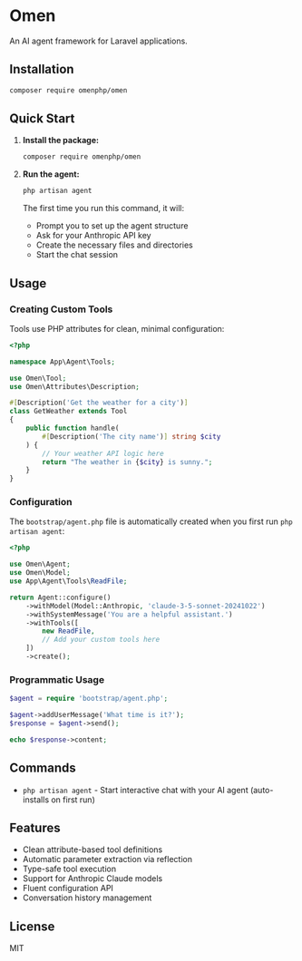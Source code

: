 # Omen

An AI agent framework for Laravel applications.

## Installation

```bash
composer require omenphp/omen
```

## Quick Start

1. **Install the package:**
   ```bash
   composer require omenphp/omen
   ```

2. **Run the agent:**
   ```bash
   php artisan agent
   ```
   
   The first time you run this command, it will:
   - Prompt you to set up the agent structure
   - Ask for your Anthropic API key
   - Create the necessary files and directories
   - Start the chat session

## Usage

### Creating Custom Tools

Tools use PHP attributes for clean, minimal configuration:

```php
<?php

namespace App\Agent\Tools;

use Omen\Tool;
use Omen\Attributes\Description;

#[Description('Get the weather for a city')]
class GetWeather extends Tool
{
    public function handle(
        #[Description('The city name')] string $city
    ) {
        // Your weather API logic here
        return "The weather in {$city} is sunny.";
    }
}
```

### Configuration

The `bootstrap/agent.php` file is automatically created when you first run `php artisan agent`:

```php
<?php

use Omen\Agent;
use Omen\Model;
use App\Agent\Tools\ReadFile;

return Agent::configure()
    ->withModel(Model::Anthropic, 'claude-3-5-sonnet-20241022')
    ->withSystemMessage('You are a helpful assistant.')
    ->withTools([
        new ReadFile,
        // Add your custom tools here
    ])
    ->create();
```

### Programmatic Usage

```php
$agent = require 'bootstrap/agent.php';

$agent->addUserMessage('What time is it?');
$response = $agent->send();

echo $response->content;
```

## Commands

- `php artisan agent` - Start interactive chat with your AI agent (auto-installs on first run)

## Features

- Clean attribute-based tool definitions
- Automatic parameter extraction via reflection
- Type-safe tool execution
- Support for Anthropic Claude models
- Fluent configuration API
- Conversation history management

## License

MIT